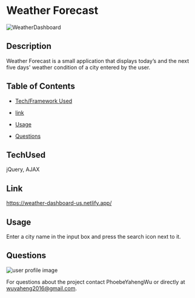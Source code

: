 # Weather Forecast

![WeatherDashboard](https://user-images.githubusercontent.com/52837649/113528780-a372be00-958f-11eb-9680-e94189f8d2ca.png)

## Description
Weather Forecast is a small application that displays today’s and the next five days' weather condition of a city entered by the user.


## Table of Contents

* [Tech/Framework Used](#TechUsed)

* [link](#Link)

* [Usage](#usage)

* [Questions](#Questions)


## TechUsed
jQuery, AJAX

## Link
https://weather-dashboard-us.netlify.app/

## Usage
Enter a city name in the input box and press the search icon next to it.

## Questions
![user profile image](https://avatars0.githubusercontent.com/u/52837649?v=4)

For questions about the project contact PhoebeYahengWu or directly at wuyaheng2016@gmail.com.

